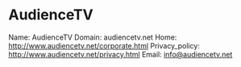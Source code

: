 
# AudienceTV

Name: AudienceTV
Domain: audiencetv.net
Home: http://www.audiencetv.net/corporate.html
Privacy_policy: http://www.audiencetv.net/privacy.html
Email: info@audiencetv.net
